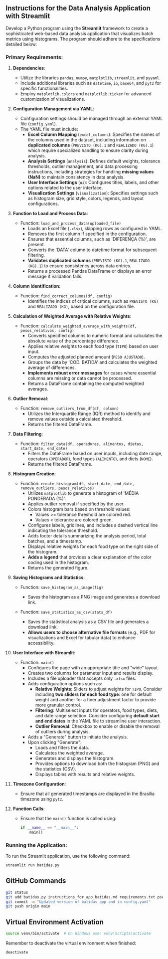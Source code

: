 ## Instructions for the Data Analysis Application with Streamlit

Develop a Python program using the **Streamlit** framework to create a sophisticated web-based data analysis application that visualizes batch metrics using histograms. The program should adhere to the specifications detailed below:

### **Primary Requirements**:

1. **Dependencies**:

   - Utilize the libraries `pandas`, `numpy`, `matplotlib`, `streamlit`, and `pyyaml`.
   - Include additional libraries such as `datetime`, `io`, `base64`, and `pytz` for specific functionalities.
   - Employ `matplotlib.colors` and `matplotlib.ticker` for advanced customization of visualizations.

2. **Configuration Management via YAML**:

   - Configuration settings should be managed through an external YAML file (`config.yaml`).
   - The YAML file must include:
     - **Excel Column Mapping** (`excel_columns`): Specifies the names of the columns used in the dataset, including information on **duplicated columns** (`PREVISTO (KG).1` and `REALIZADO (KG).1`) which require specialized handling to ensure clarity during analysis.
     - **Analysis Settings** (`analysis`): Defines default weights, tolerance thresholds, outlier management, and data processing instructions, including strategies for handling **missing values (NaN)** to maintain consistency in data analysis.
     - **User Interface Settings** (`ui`): Configures titles, labels, and other options related to the user interface.
     - **Visualization Settings** (`visualization`): Specifies settings such as histogram size, grid style, colors, legends, and layout configurations.

3. **Function to Load and Process Data**:

   - Function: `load_and_process_data(uploaded_file)`
     - Loads an Excel file (`.xlsx`), skipping rows as configured in YAML.
     - Removes the first column if specified in the configuration.
     - Ensures that essential columns, such as 'DIFERENÇA (%)', are present.
     - Converts the 'DATA' column to datetime format for subsequent filtering.
     - **Validates duplicated columns** (`PREVISTO (KG).1`, `REALIZADO (KG).1`) to ensure consistency across data entries.
     - Returns a processed Pandas DataFrame or displays an error message if validation fails.

4. **Column Identification**:

   - Function: `find_correct_columns(df, config)`
     - Identifies the indices of critical columns, such as `PREVISTO (KG)` and `REALIZADO (KG)`, based on the configuration file.

5. **Calculation of Weighted Average with Relative Weights**:

   - Function: `calculate_weighted_average_with_weights(df, pesos_relativos, config)`
     - Converts specified columns to numeric format and calculates the absolute value of the percentage difference.
     - Applies relative weights to each food type (`TIPO`) based on user input.
     - Computes the adjusted planned amount (`PESO AJUSTADO`).
     - Groups the data by 'COD. BATIDA' and calculates the weighted average of differences.
     - **Implements robust error messages** for cases where essential columns are missing or data cannot be processed.
     - Returns a DataFrame containing the computed weighted averages.

6. **Outlier Removal**:

   - Function: `remove_outliers_from_df(df, column)`
     - Utilizes the Interquartile Range (IQR) method to identify and remove values outside a calculated threshold.
     - Returns the filtered DataFrame.

7. **Data Filtering**:

   - Function: `filter_data(df, operadores, alimentos, dietas, start_date, end_date)`
     - Filters the DataFrame based on user inputs, including date range, operators (`OPERADOR`), food types (`ALIMENTO`), and diets (`NOME`).
     - Returns the filtered DataFrame.

8. **Histogram Creation**:

   - Function: `create_histogram(df, start_date, end_date, remove_outliers, pesos_relativos)`
     - Utilizes `matplotlib` to generate a histogram of 'MÉDIA PONDERADA (%)'.
     - Applies outlier removal if specified by the user.
     - Colors histogram bars based on threshold values:
       - Values >= tolerance threshold are colored red.
       - Values < tolerance are colored green.
     - Configures labels, gridlines, and includes a dashed vertical line indicating the tolerance threshold.
     - Adds footer details summarizing the analysis period, total batches, and a timestamp.
     - Displays relative weights for each food type on the right side of the histogram.
     - **Adds a legend** that provides a clear explanation of the color coding used in the histogram.
     - Returns the generated figure.

9. **Saving Histograms and Statistics**:

   - Function: `save_histogram_as_image(fig)`
     - Saves the histogram as a PNG image and generates a download link.

   - Function: `save_statistics_as_csv(stats_df)`
     - Saves the statistical analysis as a CSV file and generates a download link.
     - **Allows users to choose alternative file formats** (e.g., PDF for visualizations and Excel for tabular data) to enhance accessibility.

10. **User Interface with Streamlit**:

    - Function: `main()`
      - Configures the page with an appropriate title and "wide" layout.
      - Creates two columns for parameter input and results display.
      - Includes a file uploader that accepts only `.xlsx` files.
      - Adds configuration options such as:
        - **Relative Weights**: Sliders to adjust weights for `TIPO`. Consider including **two sliders for each food type**: one for default weight and another for a finer adjustment factor to provide more granular control.
        - **Filtering**: Multiselect inputs for operators, food types, diets, and date range selection. Consider configuring **default start and end dates** in the YAML file to streamline user interaction.
        - **Outlier Removal**: Checkbox to enable or disable the removal of outliers during analysis.
      - Adds a "Generate" button to initiate the analysis.
      - Upon clicking "Generate":
        - Loads and filters the data.
        - Calculates the weighted average.
        - Generates and displays the histogram.
        - Provides options to download both the histogram (PNG) and the statistics (CSV).
        - Displays tables with results and relative weights.

11. **Timezone Configuration**:

    - Ensure that all generated timestamps are displayed in the Brasília timezone using `pytz`.

12. **Function Calls**:

    - Ensure that the `main()` function is called using:
      ```python
      if __name__ == "__main__":
          main()
      ```

### **Running the Application**:

To run the Streamlit application, use the following command:

```bash
streamlit run batidas.py
```

## GitHub Commands

```bash
git status
git add batidas.py instructions_for_app_batidas.md requirements.txt pseudocode.md config.yaml requirements.md formula_calculo.tex batidas_versao_1_0.py config_versao_1_0.yaml
git commit -m "Updated version of batidas app and in config.yaml"
git push origin main
```

## Virtual Environment Activation

```bash
source venv/bin/activate  # On Windows use: venv\Scripts\activate
```

Remember to deactivate the virtual environment when finished:

```bash
deactivate
```